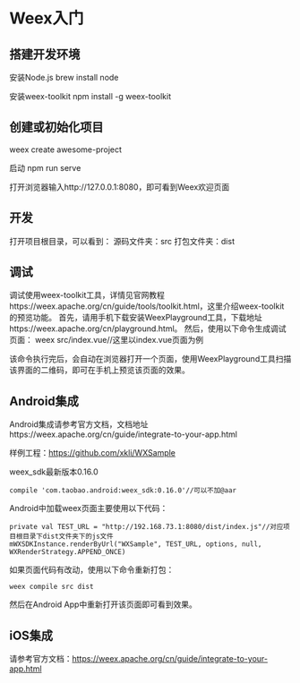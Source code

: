 # Weex入门

## 搭建开发环境

安装Node.js
brew install node

安装weex-toolkit
npm install -g weex-toolkit

## 创建或初始化项目

weex create awesome-project

启动
npm run serve

打开浏览器输入http://127.0.0.1:8080，即可看到Weex欢迎页面

## 开发
打开项目根目录，可以看到：
源码文件夹：src
打包文件夹：dist

## 调试
调试使用weex-toolkit工具，详情见官网教程https://weex.apache.org/cn/guide/tools/toolkit.html，这里介绍weex-toolkit的预览功能。
首先，请用手机下载安装WeexPlayground工具，下载地址https://weex.apache.org/cn/playground.html。
然后，使用以下命令生成调试页面：
    weex src/index.vue//这里以index.vue页面为例

该命令执行完后，会自动在浏览器打开一个页面，使用WeexPlayground工具扫描该界面的二维码，即可在手机上预览该页面的效果。

##  Android集成

Android集成请参考官方文档，文档地址https://weex.apache.org/cn/guide/integrate-to-your-app.html

样例工程：https://github.com/xkli/WXSample

weex_sdk最新版本0.16.0

    compile 'com.taobao.android:weex_sdk:0.16.0'//可以不加@aar

Android中加载weex页面主要使用以下代码：

    private val TEST_URL = "http://192.168.73.1:8080/dist/index.js"//对应项目根目录下dist文件夹下的js文件
    mWXSDKInstance.renderByUrl("WXSample", TEST_URL, options, null, WXRenderStrategy.APPEND_ONCE)

如果页面代码有改动，使用以下命令重新打包：

    weex compile src dist

然后在Android App中重新打开该页面即可看到效果。

## iOS集成

请参考官方文档：https://weex.apache.org/cn/guide/integrate-to-your-app.html
